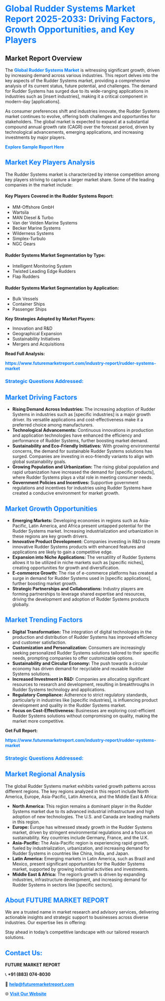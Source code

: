 <h1 style="color: #007BFF;">Global Rudder Systems Market Report 2025-2033: Driving Factors, Growth Opportunities, and Key Players</h1>

<section id="overview">
<h2>Market Report Overview</h2>
<p>The <a href="https://www.futuremarketreport.com/industry-report/rudder-systems-market" style="color: #007BFF; text-decoration: none;"><strong>Global Rudder Systems Market</strong></a> is witnessing significant growth, driven by increasing demand across various industries. This report delves into the key aspects of the Rudder Systems market, providing a comprehensive analysis of its current status, future potential, and challenges. The demand for Rudder Systems has surged due to its wide-ranging applications in industries such as [insert industries], making it a critical component in modern-day [applications].</p>
<p>As consumer preferences shift and industries innovate, the Rudder Systems market continues to evolve, offering both challenges and opportunities for stakeholders. The global market is expected to expand at a substantial compound annual growth rate (CAGR) over the forecast period, driven by technological advancements, emerging applications, and increasing investments by major players.</p>
</section>

<section id="overview">
<p><a href="https://www.futuremarketreport.com/request-sample/reportId=58475" style="color: #007BFF; text-decoration: none;"><strong>Explore Sample Report Here</strong></a></p>
</section>

<section id="key-players">
<h2 style="color: #007BFF;">Market Key Players Analysis</h2>
<p>The Rudder Systems market is characterized by intense competition among key players striving to capture a larger market share. Some of the leading companies in the market include:</p>
<h4>Key Players Covered in the Rudder Systems Report:</h4>
<ul><li>MM-Offshore GmbH</li><li>Wartsila</li><li>MAN Diesel &amp; Turbo</li><li>Van der Velden Marine Systems</li><li>Becker Marine Systems</li><li>Wilderness Systems</li><li>Simplex-Turbulo</li><li>NGC Gears</li></ul>
<h4>Rudder Systems Market Segmentation by Type:</h4>
<ul><li>Intelligent Monitoring System</li><li>Twisted Leading Edge Rudders</li><li>Flap Rudders</li></ul>

<h4>Rudder Systems Market Segmentation by Application:</h4>
<ul><li>Bulk Vessels</li><li>Container Ships</li><li>Passenger Ships</li></ul>
<p><strong>Key Strategies Adopted by Market Players:</strong></p>
<ul>
<li>Innovation and R&D</li>
<li>Geographical Expansion</li>
<li>Sustainability Initiatives</li>
<li>Mergers and Acquisitions</li>
</ul>
</section>

<section>
<p><strong>Read Full Analysis: </strong></p><a href="https://www.futuremarketreport.com/industry-report/rudder-systems-market" style="color: #007BFF; text-decoration: none;"><strong>https://www.futuremarketreport.com/industry-report/rudder-systems-market</strong></a>
<h3 style="color: #007BFF;">Strategic Questions Addressed:</h3>
</section>

<section id="driving-factors">
<h2 style="color: #007BFF;">Market Driving Factors</h2>
<ul>
<li><strong>Rising Demand Across Industries:</strong> The increasing adoption of Rudder Systems in industries such as [specific industries] is a major growth driver. Its versatile applications and cost-effectiveness make it a preferred choice among manufacturers.</li>
<li><strong>Technological Advancements:</strong> Continuous innovations in production and application technologies have enhanced the efficiency and performance of Rudder Systems, further boosting market demand.</li>
<li><strong>Sustainability and Eco-Friendly Initiatives:</strong> With growing environmental concerns, the demand for sustainable Rudder Systems solutions has surged. Companies are investing in eco-friendly variants to align with global sustainability goals.</li>
<li><strong>Growing Population and Urbanization:</strong> The rising global population and rapid urbanization have increased the demand for [specific products], where Rudder Systems plays a vital role in meeting consumer needs.</li>
<li><strong>Government Policies and Incentives:</strong> Supportive government regulations and incentives for industries using Rudder Systems have created a conducive environment for market growth.</li>
</ul>
</section>

<section id="growth-opportunities">
<h2 style="color: #007BFF;">Market Growth Opportunities</h2>
<ul>
<li><strong>Emerging Markets:</strong> Developing economies in regions such as Asia-Pacific, Latin America, and Africa present untapped potential for the Rudder Systems market. Increasing industrialization and urbanization in these regions are key growth drivers.</li>
<li><strong>Innovative Product Development:</strong> Companies investing in R&D to create innovative Rudder Systems products with enhanced features and applications are likely to gain a competitive edge.</li>
<li><strong>Expansion into Niche Applications:</strong> The versatility of Rudder Systems allows it to be utilized in niche markets such as [specific niches], creating opportunities for growth and diversification.</li>
<li><strong>E-commerce Growth:</strong> The rise of e-commerce platforms has created a surge in demand for Rudder Systems used in [specific applications], further boosting market growth.</li>
<li><strong>Strategic Partnerships and Collaborations:</strong> Industry players are forming partnerships to leverage shared expertise and resources, driving the development and adoption of Rudder Systems products globally.</li>
</ul>
</section>

<section id="trending-factors">
<h2 style="color: #007BFF;">Market Trending Factors</h2>
<ul>
<li><strong>Digital Transformation:</strong> The integration of digital technologies in the production and distribution of Rudder Systems has improved efficiency and customer satisfaction.</li>
<li><strong>Customization and Personalization:</strong> Consumers are increasingly seeking personalized Rudder Systems solutions tailored to their specific needs, prompting companies to offer customizable options.</li>
<li><strong>Sustainability and Circular Economy:</strong> The push towards a circular economy has driven demand for recyclable and reusable Rudder Systems solutions.</li>
<li><strong>Increased Investment in R&D:</strong> Companies are allocating significant resources to research and development, resulting in breakthroughs in Rudder Systems technology and applications.</li>
<li><strong>Regulatory Compliance:</strong> Adherence to strict regulatory standards, particularly in industries like [specific industries], is influencing product development and quality in the Rudder Systems market.</li>
<li><strong>Focus on Cost-Effectiveness:</strong> Businesses are exploring cost-efficient Rudder Systems solutions without compromising on quality, making the market more competitive.</li>
</ul>
</section>

<section>
<p><strong>Get Full Report: </strong></p><a href="https://www.futuremarketreport.com/industry-report/rudder-systems-market" style="color: #007BFF; text-decoration: none;"><strong>https://www.futuremarketreport.com/industry-report/rudder-systems-market</strong></a>
<h3 style="color: #007BFF;">Strategic Questions Addressed:</h3>
</section>


<section id="regional-analysis">
<h2 style="color: #007BFF;">Market Regional Analysis</h2>
<p>The global Rudder Systems market exhibits varied growth patterns across different regions. The key regions analyzed in this report include North America, Europe, Asia-Pacific, Latin America, and the Middle East & Africa:</p>
<ul>
<li><strong>North America:</strong> This region remains a dominant player in the Rudder Systems market due to its advanced industrial infrastructure and high adoption of new technologies. The U.S. and Canada are leading markets in this region.</li>
<li><strong>Europe:</strong> Europe has witnessed steady growth in the Rudder Systems market, driven by stringent environmental regulations and a focus on sustainability. Key countries include Germany, France, and the U.K.</li>
<li><strong>Asia-Pacific:</strong> The Asia-Pacific region is experiencing rapid growth, fueled by industrialization, urbanization, and increasing demand for Rudder Systems in countries like China, India, and Japan.</li>
<li><strong>Latin America:</strong> Emerging markets in Latin America, such as Brazil and Mexico, present significant opportunities for the Rudder Systems market, supported by growing industrial activities and investments.</li>
<li><strong>Middle East & Africa:</strong> The region’s growth is driven by expanding industries, infrastructure development, and increasing demand for Rudder Systems in sectors like [specific sectors].</li>
</ul>
</section>

<footer>
<h2 style="color: #007BFF;">About FUTURE MARKET REPORT</h2>
<p>We are a trusted name in market research and advisory services, delivering actionable insights and strategic support to businesses across diverse industries. Our expertise lies in offering:</p>

<p>Stay ahead in today’s competitive landscape with our tailored research solutions.</p>

<h2 style="color: #007BFF;">Contact Us:</h2>
<p><strong>FUTURE MARKET REPORT</strong></p>
<p>📞 <strong>+91 (883) 074-8030</strong></p>
<p>📧 <strong><a href="mailto:help@futuremarketreport.com" style="color: #007BFF;">help@futuremarketreport.com</a></strong></p>
<p>🌐 <strong><a href="https://www.futuremarketreport.com/" style="color: #007BFF;">Visit Our Website</a></strong></p>
</footer>